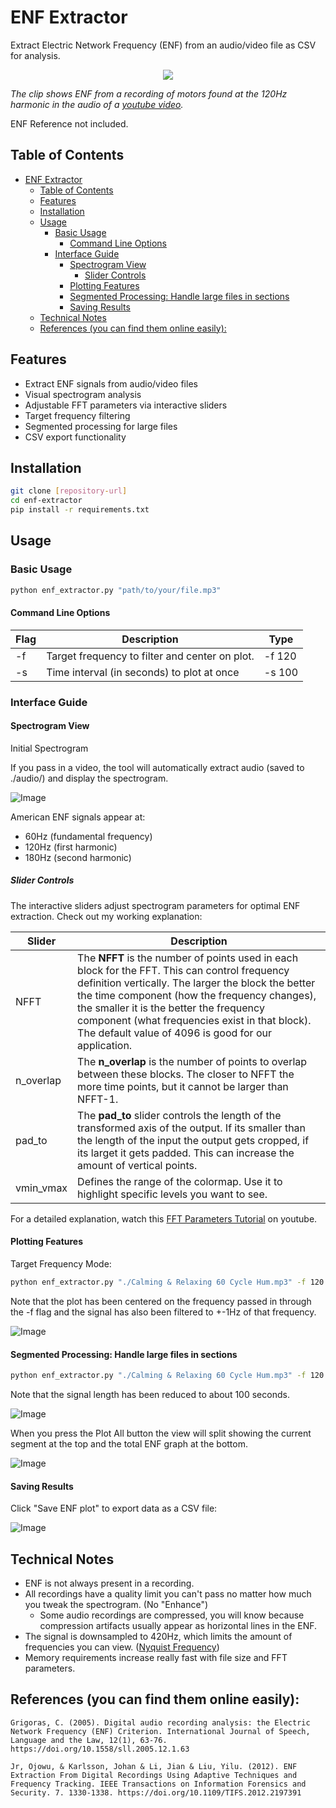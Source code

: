 # ENF Extractor

Extract Electric Network Frequency (ENF) from an audio/video file as CSV for analysis.

<p align="center">
  <img src="./read_me_images/ENF_Extractor.GIF" />
</p>

*The clip shows ENF from a recording of motors found at the 120Hz harmonic in the audio of a [youtube video](https://www.youtube.com/watch?v=uPY91zJfXUM").*

ENF Reference not included.

## Table of Contents
- [ENF Extractor](#enf-extractor)
  - [Table of Contents](#table-of-contents)
  - [Features](#features)
  - [Installation](#installation)
  - [Usage](#usage)
    - [Basic Usage](#basic-usage)
      - [Command Line Options](#command-line-options)
    - [Interface Guide](#interface-guide)
      - [Spectrogram View](#spectrogram-view)
        - [Slider Controls](#slider-controls)
      - [Plotting Features](#plotting-features)
      - [Segmented Processing: Handle large files in sections](#segmented-processing-handle-large-files-in-sections)
      - [Saving Results](#saving-results)
  - [Technical Notes](#technical-notes)
  - [References (you can find them online easily):](#references-you-can-find-them-online-easily)

## Features
- Extract ENF signals from audio/video files
- Visual spectrogram analysis
- Adjustable FFT parameters via interactive sliders
- Target frequency filtering
- Segmented processing for large files
- CSV export functionality

## Installation
```bash
git clone [repository-url]
cd enf-extractor
pip install -r requirements.txt
```
## Usage

### Basic Usage
```bash
python enf_extractor.py "path/to/your/file.mp3"
```

#### Command Line Options
|Flag|Description|Type|
|---|---|---|
| -f | Target frequency to filter and center on plot. |-f 120|
| -s | Time interval (in seconds) to plot at once |-s 100|

### Interface Guide

#### Spectrogram View

Initial Spectrogram

If you pass in a video, the tool will automatically extract audio (saved to ./audio/) and display the spectrogram.

![Image](./read_me_images/init.png)

American ENF signals appear at:
- 60Hz (fundamental frequency)
- 120Hz (first harmonic)
- 180Hz (second harmonic)

##### Slider Controls

The interactive sliders adjust spectrogram parameters for optimal ENF extraction. Check out my working explanation:

| Slider | Description |
| ------ | ----------- |
| NFFT | The **NFFT** is the number of points used in each block for the FFT. This can control frequency definition vertically. The larger the block the better the time component (how the frequency changes), the smaller it is the better the frequency component (what frequencies exist in that block). The default value of 4096 is good for our application. |
| n_overlap | The **n_overlap** is the number of points to overlap between these blocks. The closer to NFFT the more time points, but it cannot be larger than NFFT-1.  |
| pad_to | The **pad_to** slider controls the length of the transformed axis of the output. If its smaller than the length of the input the output gets cropped, if its larget it gets padded. This can increase the amount of vertical points. |
| vmin_vmax | Defines the range of the colormap. Use it to highlight specific levels you want to see.  |

For a detailed explanation, watch this [FFT Parameters Tutorial](https://www.youtube.com/watch?v=_RoSWJiclvQ) on youtube.

#### Plotting Features

Target Frequency Mode:

```bash
python enf_extractor.py "./Calming & Relaxing 60 Cycle Hum.mp3" -f 120
```

Note that the plot has been centered on the frequency passed in through the -f flag and the signal has also been filtered to +-1Hz of that frequency.

![Image](./read_me_images/targeted_frequency.png)

#### Segmented Processing: Handle large files in sections

```bash
python enf_extractor.py "./Calming & Relaxing 60 Cycle Hum.mp3" -f 120 -s 100
```

Note that the signal length has been reduced to about 100 seconds.

![Image](./read_me_images/segmented_init.png)

When you press the Plot All button the view will split showing the current segment at the top and the total ENF graph at the bottom.

![Image](./read_me_images/segmented_plotted.png)

#### Saving Results

Click "Save ENF plot" to export data as a CSV file:

![Image](./read_me_images/data.png)

## Technical Notes
- ENF is not always present in a recording.
- All recordings have a quality limit you can't pass no matter how much you tweak the spectrogram. (No "Enhance")
  - Some audio recordings are compressed, you will know because compression artifacts usually appear as horizontal lines in the ENF.
- The signal is downsampled to 420Hz, which limits the amount of frequencies you can view. ([Nyquist Frequency](https://en.wikipedia.org/wiki/Nyquist_frequency))
- Memory requirements increase really fast with file size and FFT parameters.

## References (you can find them online easily):
    
    Grigoras, C. (2005). Digital audio recording analysis: the Electric Network Frequency (ENF) Criterion. International Journal of Speech, Language and the Law, 12(1), 63-76. https://doi.org/10.1558/sll.2005.12.1.63

    Jr, Ojowu, & Karlsson, Johan & Li, Jian & Liu, Yilu. (2012). ENF Extraction From Digital Recordings Using Adaptive Techniques and Frequency Tracking. IEEE Transactions on Information Forensics and Security. 7. 1330-1338. https://doi.org/10.1109/TIFS.2012.2197391

